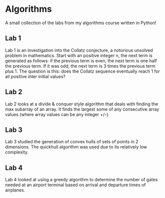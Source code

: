 # Algorithms

A small collection of the labs from my algorithms course written in Python!

## Lab 1

Lab 1 is an investigation into the Collatz conjecture, a notorious unsolved problem in mathematics.  Start with an positive integer n, the next term is generated as follows: if the previous term is even, the next term is one half the previous term.  If it was odd, the next term is 3 times the previous term plus 1.  The question is this: does the Collatz sequence eventually reach 1 for all positive inter initial values?

## Lab 2

Lab 2 looks at a divide & conquer style algorithm that deals with finding the max subarray of an array.  It finds the largest some of any consecutive array values (where array values can be any integer +/-).

## Lab 3

Lab 3 studied the generation of convex hulls of sets of points in 2 dimensions.  The quickhull algorithm was used due to its relatively low complexity.

## Lab 4

Lab 4 looked at using a greedy algorithm to determine the number of gates needed at an airport terminal based on arrival and departure times of airplanes. 

